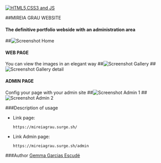 [![HTML5,CSS3 and JS](https://github.com/FransLopez/logo-images/blob/master/logos/html5-css3-js.png)](http://www.w3.org/)

##MIREIA GRAU WEBSITE
#### The definitive portfolio webside with an administration area
##![Screenshot Home](http://res.cloudinary.com/duholcmsa/image/upload/v1512042960/home_ws2mdc.png)

#### WEB PAGE
You can view the images in an elegant way
##![Screenshot Gallery](http://res.cloudinary.com/duholcmsa/image/upload/v1512042666/gallery_om4mnl.png)
##![Screenshot Gallery detail](http://res.cloudinary.com/duholcmsa/image/upload/v1512042968/preview_tjmzzt.png)

#### ADMIN PAGE
Config your page with your admin site
##![Screenshot Admin 1](http://res.cloudinary.com/duholcmsa/image/upload/v1512043325/admin1_dnjics.png)
##![Screenshot Admin 2](http://res.cloudinary.com/duholcmsa/image/upload/v1512043328/admin2_zeihhb.png)

###Description of usage
- Link page:

  ```
  https://mireiagrau.surge.sh/
  ```

- Link Admin page:
  ```
  https://mireiagrau.surge.sh/admin
  ```

###Author
[Gemma Garcias Escudé](https://github.com/GemmaGarcias)






